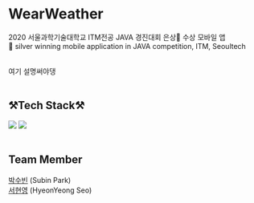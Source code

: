 # WearWeather

2020 서울과학기술대학교 ITM전공 JAVA 경진대회 은상🥈 수상 모바일 앱 <br>
🥈 silver winning mobile application in JAVA competition, ITM, Seoultech <br><br>

여기 설명써야댕 <br><br>

## ⚒️Tech Stack⚒️
<img src="https://img.shields.io/badge/Android-3DDC84?style=for-the-badge&logo=Android&logoColor=white"> <img src="https://img.shields.io/badge/Java-007396?style=for-the-badge&logo=Java&logoColor=white"> 
<br><br>

## Team Member

[박수빈](https://www.github.com/twinklesu) (Subin Park) <Br>
[서현영](https://github.com/SeoHyeonYeong) (HyeonYeong Seo) <Br>
